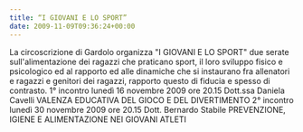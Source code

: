 ```yaml
---
title: “I GIOVANI E LO SPORT”
date: 2009-11-09T09:36:24+00:00
---
```

La circoscrizione di Gardolo organizza "I GIOVANI E LO SPORT" due serate sull'alimentazione dei ragazzi che praticano sport, il loro sviluppo fisico e psicologico ed al rapporto ed alle dinamiche che si instaurano fra allenatori e ragazzi e genitori dei ragazzi, rapporto questo di fiducia e spesso di contrasto. 1° incontro lunedì 16 novembre 2009 ore 20.15 Dott.ssa Daniela Cavelli VALENZA EDUCATIVA DEL GIOCO E DEL DIVERTIMENTO 2° incontro lunedì 30 novembre 2009 ore 20.15 Dott. Bernardo Stabile PREVENZIONE, IGIENE E ALIMENTAZIONE NEI GIOVANI ATLETI